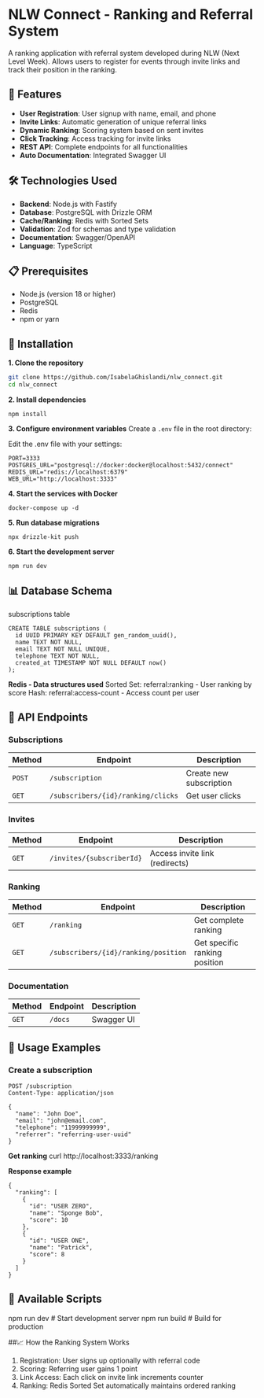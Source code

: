 # NLW Connect - Ranking and Referral System

A ranking application with referral system developed during NLW (Next Level Week). Allows users to register for events through invite links and track their position in the ranking.

## 🚀 Features

- **User Registration**: User signup with name, email, and phone
- **Invite Links**: Automatic generation of unique referral links
- **Dynamic Ranking**: Scoring system based on sent invites
- **Click Tracking**: Access tracking for invite links
- **REST API**: Complete endpoints for all functionalities
- **Auto Documentation**: Integrated Swagger UI

## 🛠️ Technologies Used 

- **Backend**: Node.js with Fastify
- **Database**: PostgreSQL with Drizzle ORM
- **Cache/Ranking**: Redis with Sorted Sets
- **Validation**: Zod for schemas and type validation
- **Documentation**: Swagger/OpenAPI
- **Language**: TypeScript

## 📋 Prerequisites

- Node.js (version 18 or higher)
- PostgreSQL
- Redis
- npm or yarn

## 🔧 Installation

**1. Clone the repository**
```bash
git clone https://github.com/IsabelaGhislandi/nlw_connect.git
cd nlw_connect
```

**2. Install dependencies**
```
npm install
```

**3. Configure environment variables**
Create a `.env` file in the root directory:

Edit the .env file with your settings:
```
PORT=3333 
POSTGRES_URL="postgresql://docker:docker@localhost:5432/connect" 
REDIS_URL="redis://localhost:6379" 
WEB_URL="http://localhost:3333"
```

**4. Start the services with Docker**
```
docker-compose up -d
```

**5. Run database migrations**
```
npx drizzle-kit push
```

**6. Start the development server**
```
npm run dev
```
## 📊 Database Schema
subscriptions table
```
CREATE TABLE subscriptions (
  id UUID PRIMARY KEY DEFAULT gen_random_uuid(),
  name TEXT NOT NULL,
  email TEXT NOT NULL UNIQUE,
  telephone TEXT NOT NULL,
  created_at TIMESTAMP NOT NULL DEFAULT now()
);
```

**Redis - Data structures used**
Sorted Set: referral:ranking - User ranking by score
Hash: referral:access-count - Access count per user

## 🔗 API Endpoints

### Subscriptions
| Method | Endpoint | Description |
|--------|----------|-------------|
| `POST` | `/subscription` | Create new subscription |
| `GET` | `/subscribers/{id}/ranking/clicks` | Get user clicks |

### Invites
| Method | Endpoint | Description |
|--------|----------|-------------|
| `GET` | `/invites/{subscriberId}` | Access invite link (redirects) |

### Ranking
| Method | Endpoint | Description |
|--------|----------|-------------|
| `GET` | `/ranking` | Get complete ranking |
| `GET` | `/subscribers/{id}/ranking/position` | Get specific ranking position |

### Documentation
| Method | Endpoint | Description |
|--------|----------|-------------|
| `GET` | `/docs` | Swagger UI |

## 📝 Usage Examples

### Create a subscription
```
POST /subscription
Content-Type: application/json

{
  "name": "John Doe",
  "email": "john@email.com",
  "telephone": "11999999999",
  "referrer": "referring-user-uuid"
}
```
**Get ranking**
curl http://localhost:3333/ranking

**Response example**
```
{
  "ranking": [
    {
      "id": "USER ZERO",
      "name": "Sponge Bob",
      "score": 10
    },
    {
      "id": "USER ONE",
      "name": "Patrick",
      "score": 8
    }
  ]
}
```
## 🧪 Available Scripts
npm run dev        # Start development server
npm run build      # Build for production


##📈 How the Ranking System Works
1. Registration: User signs up optionally with referral code
2. Scoring: Referring user gains 1 point
3. Link Access: Each click on invite link increments counter
4. Ranking: Redis Sorted Set automatically maintains ordered ranking

